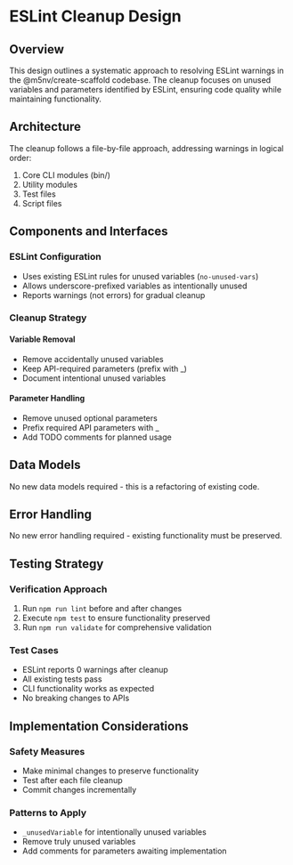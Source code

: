 # ESLint Cleanup Design

## Overview

This design outlines a systematic approach to resolving ESLint warnings in the @m5nv/create-scaffold codebase. The cleanup focuses on unused variables and parameters identified by ESLint, ensuring code quality while maintaining functionality.

## Architecture

The cleanup follows a file-by-file approach, addressing warnings in logical order:
1. Core CLI modules (bin/)
2. Utility modules
3. Test files
4. Script files

## Components and Interfaces

### ESLint Configuration
- Uses existing ESLint rules for unused variables (`no-unused-vars`)
- Allows underscore-prefixed variables as intentionally unused
- Reports warnings (not errors) for gradual cleanup

### Cleanup Strategy

#### Variable Removal
- Remove accidentally unused variables
- Keep API-required parameters (prefix with _)
- Document intentional unused variables

#### Parameter Handling
- Remove unused optional parameters
- Prefix required API parameters with _
- Add TODO comments for planned usage

## Data Models

No new data models required - this is a refactoring of existing code.

## Error Handling

No new error handling required - existing functionality must be preserved.

## Testing Strategy

### Verification Approach
1. Run `npm run lint` before and after changes
2. Execute `npm test` to ensure functionality preserved
3. Run `npm run validate` for comprehensive validation

### Test Cases
- ESLint reports 0 warnings after cleanup
- All existing tests pass
- CLI functionality works as expected
- No breaking changes to APIs

## Implementation Considerations

### Safety Measures
- Make minimal changes to preserve functionality
- Test after each file cleanup
- Commit changes incrementally

### Patterns to Apply
- `_unusedVariable` for intentionally unused variables
- Remove truly unused variables
- Add comments for parameters awaiting implementation